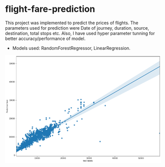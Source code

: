 # flight-fare-prediction
This project was implemented to predict the prices of flights. The parameters used for prediction were Date of journey, duration, source, destination, total stops etc. Also, I have used hyper parameter tunning for better accuracy/performance of model.
* Models used: RandomForestRegressor, LinearRegression.

<img src="https://github.com/bhatt-priyadutt/priyadutt-portfolio/blob/main/images/flight_fare_reg_plot.png" />
